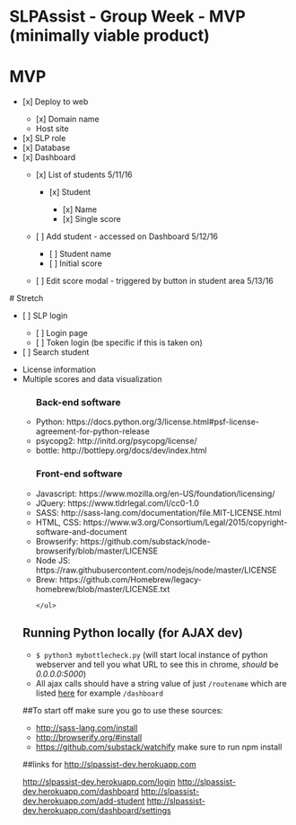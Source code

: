 # SLPAssist - Group Week - MVP (minimally viable product)
# MVP
<ul>
  <li>[x] Deploy to web</li>
    <ul>
      <li>[x] Domain name</li>
      <li>Host site</li>
    </ul>
  <li>[x] SLP role</li>
  <li>[x] Database</li>
  <li>[x] Dashboard</li>
    <ul>
      <li>[x] List of students 5/11/16</li>
        <ul>
          <li>[x] Student</li>
          <ul>
            <li>[x] Name</li>
            <li>[x] Single score</li>
          </ul>  
        </ul>
  </ul>
    <ul>
      <li>[ ] Add student  - accessed on Dashboard 5/12/16</li>
      <ul>
        <li>[ ] Student name</li>
        <li>[ ] Initial score</li>
      </ul>
    </ul>
    <ul>
      <li>[ ] Edit score modal - triggered by button in student area 5/13/16</li>
    </ul>
</ul>
# Stretch
<ul>
  <li>[ ] SLP login</li>
    <ul>
      <li>[ ] Login page</li>
      <li>[ ] Token login (be specific if this is taken on)</li>
    </ul>
  <li>[ ] Search student</li>
</ul>

<ul>
  <li> License information</li>
  <li> Multiple scores and data visualization </li>
    <ul>
      <h3>Back-end software</h3>
      <li> Python: https://docs.python.org/3/license.html#psf-license-agreement-for-python-release</li>
      <li> psycopg2: http://initd.org/psycopg/license/</li>
      <li> bottle: http://bottlepy.org/docs/dev/index.html</li>
      <h3>Front-end software</h3>
      <li> Javascript: https://www.mozilla.org/en-US/foundation/licensing/</li>
      <li> JQuery: https://www.tldrlegal.com/l/cc0-1.0</li>
      <li> SASS: http://sass-lang.com/documentation/file.MIT-LICENSE.html</li>
      <li> HTML, CSS: https://www.w3.org/Consortium/Legal/2015/copyright-software-and-document</li>
      <li> Browserify: https://github.com/substack/node-browserify/blob/master/LICENSE</li>
      <li> Node JS: https://raw.githubusercontent.com/nodejs/node/master/LICENSE</li>
      <li> Brew: https://github.com/Homebrew/legacy-homebrew/blob/master/LICENSE.txt</li>

    </ul>
</ul>



## Running Python locally (for AJAX dev)
- `$ python3 mybottlecheck.py` (will start local instance of python webserver and tell you what URL to see this in chrome, _should_ be *0.0.0.0:5000*)
- All ajax calls should have a string value of just `/routename` which are listed [here](https://github.com/tiy-sat/SLPAssist/blob/master/mybottlecheck.py#L7) for example `/dashboard`

##To start off  make sure you go to use these sources:
- http://sass-lang.com/install
- http://browserify.org/#install
- https://github.com/substack/watchify make sure to run npm install

##links for http://slpassist-dev.herokuapp.com

http://slpassist-dev.herokuapp.com/login
http://slpassist-dev.herokuapp.com/dashboard
http://slpassist-dev.herokuapp.com/add-student
http://slpassist-dev.herokuapp.com/dashboard/settings
